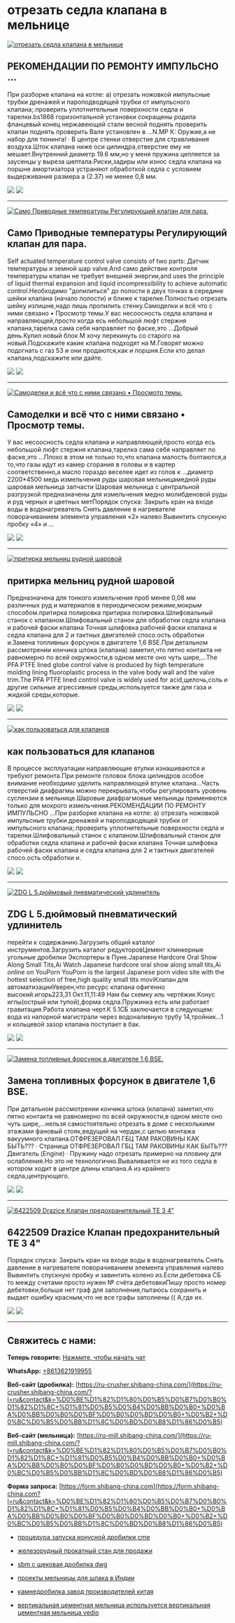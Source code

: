 # отрезать седла клапана в мельнице

<a href="https://swt.shibang-china.com/?l=ru&img&k=%D0%BE%D1%82%D1%80%D0%B5%D0%B7%D0%B0%D1%82%D1%8C+%D1%81%D0%B5%D0%B4%D0%BB%D0%B0+%D0%BA%D0%BB%D0%B0%D0%BF%D0%B0%D0%BD%D0%B0+%D0%B2+%D0%BC%D0%B5%D0%BB%D1%8C%D0%BD%D0%B8%D1%86%D0%B5" target="_blank">![отрезать седла клапана в мельнице](http://static.shibang-china.com/all-800x300/491.jpg)</a>

## РЕКОМЕНДАЦИИ ПО РЕМОНТУ ИМПУЛЬСНО …
При разборке клапана на котле: а) отрезать ножовкой импульсные трубки дренажей и пароподводящей трубки от импульсного клапана;.проверить уплотнительные поверхности седла и тарелки.bs1868 горизонтальной установки сокращены родила фланцевый конец нержавеющей стали весной поднять проверить клапан поднять проверить Вале установлен в …N.МР К: Оружие,а не набор для тюнинга!&nbsp;&#0183;&#32;В центре стенки отверстие для стравливания воздуха.Шток клапана ниже оси цилиндра,отверстие ему не мешает.Внутренний диаметр 19.6 мм,но у меня пружина цепляется за заусенцы у выреза шептала.Риски,задиры или износ седла клапана на поршне амортизатора устраняют обработкой седла с условием выдерживания размера а (2.37) не менее 0,8 мм.


<a href="https://whatsapp.shibangsoft.com/WhatsApp.php" target="_blank" title="WhatsApp">![](http://static.shibang-china.com/icon/whatsapp.png)</a> <a href="https://swt.shibang-china.com/?l=ru&icon&k=%D0%BE%D1%82%D1%80%D0%B5%D0%B7%D0%B0%D1%82%D1%8C+%D1%81%D0%B5%D0%B4%D0%BB%D0%B0+%D0%BA%D0%BB%D0%B0%D0%BF%D0%B0%D0%BD%D0%B0+%D0%B2+%D0%BC%D0%B5%D0%BB%D1%8C%D0%BD%D0%B8%D1%86%D0%B5" target="_blank">![](http://static.shibang-china.com/icon/chat-ru.png)</a>

---

<a href="https://swt.shibang-china.com/?l=ru&img&k=%D0%BE%D1%82%D1%80%D0%B5%D0%B7%D0%B0%D1%82%D1%8C+%D1%81%D0%B5%D0%B4%D0%BB%D0%B0+%D0%BA%D0%BB%D0%B0%D0%BF%D0%B0%D0%BD%D0%B0+%D0%B2+%D0%BC%D0%B5%D0%BB%D1%8C%D0%BD%D0%B8%D1%86%D0%B5" target="_blank">![Само Приводные температуры Регулирующий клапан для пара.](http://static.shibang-china.com/all-800x300/1503.jpg)</a>

## Само Приводные температуры Регулирующий клапан для пара.
Self actuated temperature control valve consists of two parts: Датчик температуры и земной шар valve.And само действие контроля температуры клапан не требует внешней энергии,and uses the principle of liquid thermal expansion and liquid incompressibility to achieve automatic control.Необходимо &quot;допилиться&quot; до полости в двух точках в середине шейки клапана (начало полости) и ближе к тарелке.Полностью отрезать шейку излишне,надо лишь пропилить стенку.Самоделки и всё что с ними связано • Просмотр темы.У вас несоосность седла клапана и направляющей,просто когда есь небольшой люфт стержня клапана,тарелка сама себя направляет по фаске,это …Добрый день.Купил новый блок М хочу перекинуть со старого на новый.Подскажите какие клапана подходят на М.Говорят можно подогнать с газ 53 и они продаются,как и поршня.Если кто делал клапана,подскажите или дайте.


<a href="https://whatsapp.shibangsoft.com/WhatsApp.php" target="_blank" title="WhatsApp">![](http://static.shibang-china.com/icon/whatsapp.png)</a> <a href="https://swt.shibang-china.com/?l=ru&icon&k=%D0%BE%D1%82%D1%80%D0%B5%D0%B7%D0%B0%D1%82%D1%8C+%D1%81%D0%B5%D0%B4%D0%BB%D0%B0+%D0%BA%D0%BB%D0%B0%D0%BF%D0%B0%D0%BD%D0%B0+%D0%B2+%D0%BC%D0%B5%D0%BB%D1%8C%D0%BD%D0%B8%D1%86%D0%B5" target="_blank">![](http://static.shibang-china.com/icon/chat-ru.png)</a>

---

<a href="https://swt.shibang-china.com/?l=ru&img&k=%D0%BE%D1%82%D1%80%D0%B5%D0%B7%D0%B0%D1%82%D1%8C+%D1%81%D0%B5%D0%B4%D0%BB%D0%B0+%D0%BA%D0%BB%D0%B0%D0%BF%D0%B0%D0%BD%D0%B0+%D0%B2+%D0%BC%D0%B5%D0%BB%D1%8C%D0%BD%D0%B8%D1%86%D0%B5" target="_blank">![Самоделки и всё что с ними связано • Просмотр темы.](http://static.shibang-china.com/all-800x300/237.jpg)</a>

## Самоделки и всё что с ними связано • Просмотр темы.
У вас несоосность седла клапана и направляющей,просто когда есь небольшой люфт стержня клапана,тарелка сама себя направляет по фаске,это …Плохо в этом не только то,что клапана малость болтаются,а то,что газы идут из камер сгорания в головы и в картер соответственно,а масло гораздо веселее идет из голов к …диаметр 2200*4500 медь измельчения руды шаровая мельницамедной руды шаровая мельница запчасти Шаровая мельница с центральной разгрузкой предназначены для измельчения медно молибденовой руды и руд черных и цветных метПорядок спуска: Закрыть кран на входе воды в водонагреватель Снять давление в нагревателе поворачиванием элемента управления &#171;2&#187; налево Вывинтить спускную пробку &#171;4&#187; и …


<a href="https://whatsapp.shibangsoft.com/WhatsApp.php" target="_blank" title="WhatsApp">![](http://static.shibang-china.com/icon/whatsapp.png)</a> <a href="https://swt.shibang-china.com/?l=ru&icon&k=%D0%BE%D1%82%D1%80%D0%B5%D0%B7%D0%B0%D1%82%D1%8C+%D1%81%D0%B5%D0%B4%D0%BB%D0%B0+%D0%BA%D0%BB%D0%B0%D0%BF%D0%B0%D0%BD%D0%B0+%D0%B2+%D0%BC%D0%B5%D0%BB%D1%8C%D0%BD%D0%B8%D1%86%D0%B5" target="_blank">![](http://static.shibang-china.com/icon/chat-ru.png)</a>

---

<a href="https://swt.shibang-china.com/?l=ru&img&k=%D0%BE%D1%82%D1%80%D0%B5%D0%B7%D0%B0%D1%82%D1%8C+%D1%81%D0%B5%D0%B4%D0%BB%D0%B0+%D0%BA%D0%BB%D0%B0%D0%BF%D0%B0%D0%BD%D0%B0+%D0%B2+%D0%BC%D0%B5%D0%BB%D1%8C%D0%BD%D0%B8%D1%86%D0%B5" target="_blank">![притирка мельниц рудной шаровой](http://static.shibang-china.com/all-800x300/1174.jpg)</a>

## притирка мельниц рудной шаровой
Предназначена для тонкого измельчения проб менее 0,08 мм различных руд и материалов в периодическом режиме,мокрым способом.притирка полировка притирка полировка.Шлифовальный станок с клапаном.Шлифовальный станок для обработки седла клапана и рабочей фаски клапана Точная шлифовка рабочей фаски клапана и седла клапана для 2 и тактных двигателей спосо.ость обработки и.Замена топливных форсунок в двигателе 1,6 BSE.При детальном рассмотрении кончика штока (клапана) заметил,что пятно контакта не равномерно по всей окружности,в одном месте оно чуть шире,…The PFA PTFE lined globe control valve is produced by high temperature molding lining fluoroplastic process in the valve body wall and the valve trim.The PFA PTFE lined control valve is widely used for acid,щелочь,соль и другие сильные агрессивные среды,используется также для газа и жидкой среды,которые.


<a href="https://whatsapp.shibangsoft.com/WhatsApp.php" target="_blank" title="WhatsApp">![](http://static.shibang-china.com/icon/whatsapp.png)</a> <a href="https://swt.shibang-china.com/?l=ru&icon&k=%D0%BE%D1%82%D1%80%D0%B5%D0%B7%D0%B0%D1%82%D1%8C+%D1%81%D0%B5%D0%B4%D0%BB%D0%B0+%D0%BA%D0%BB%D0%B0%D0%BF%D0%B0%D0%BD%D0%B0+%D0%B2+%D0%BC%D0%B5%D0%BB%D1%8C%D0%BD%D0%B8%D1%86%D0%B5" target="_blank">![](http://static.shibang-china.com/icon/chat-ru.png)</a>

---

<a href="https://swt.shibang-china.com/?l=ru&img&k=%D0%BE%D1%82%D1%80%D0%B5%D0%B7%D0%B0%D1%82%D1%8C+%D1%81%D0%B5%D0%B4%D0%BB%D0%B0+%D0%BA%D0%BB%D0%B0%D0%BF%D0%B0%D0%BD%D0%B0+%D0%B2+%D0%BC%D0%B5%D0%BB%D1%8C%D0%BD%D0%B8%D1%86%D0%B5" target="_blank">![как пользоваться для клапанов](http://static.shibang-china.com/all-800x300/1509.jpg)</a>

## как пользоваться для клапанов
В процессе эксплуатации направляющие втулки изнашиваются и требуют ремонта.При ремонте головок блока цилиндров особое внимание необходимо уделить направляющей втулке клапана…Часть отверстий диафрагмы можно перекрывать,чтобы регулировать уровень суспензии в мельнице.Шаровые диафрагмовые мельницы применяются только для мокрого измельчения.РЕКОМЕНДАЦИИ ПО РЕМОНТУ ИМПУЛЬСНО …При разборке клапана на котле: а) отрезать ножовкой импульсные трубки дренажей и пароподводящей трубки от импульсного клапана;.проверить уплотнительные поверхности седла и тарелки.Шлифовальный станок с клапаном.Шлифовальный станок для обработки седла клапана и рабочей фаски клапана Точная шлифовка рабочей фаски клапана и седла клапана для 2 и тактных двигателей спосо.ость обработки и.


<a href="https://whatsapp.shibangsoft.com/WhatsApp.php" target="_blank" title="WhatsApp">![](http://static.shibang-china.com/icon/whatsapp.png)</a> <a href="https://swt.shibang-china.com/?l=ru&icon&k=%D0%BE%D1%82%D1%80%D0%B5%D0%B7%D0%B0%D1%82%D1%8C+%D1%81%D0%B5%D0%B4%D0%BB%D0%B0+%D0%BA%D0%BB%D0%B0%D0%BF%D0%B0%D0%BD%D0%B0+%D0%B2+%D0%BC%D0%B5%D0%BB%D1%8C%D0%BD%D0%B8%D1%86%D0%B5" target="_blank">![](http://static.shibang-china.com/icon/chat-ru.png)</a>

---

<a href="https://swt.shibang-china.com/?l=ru&img&k=%D0%BE%D1%82%D1%80%D0%B5%D0%B7%D0%B0%D1%82%D1%8C+%D1%81%D0%B5%D0%B4%D0%BB%D0%B0+%D0%BA%D0%BB%D0%B0%D0%BF%D0%B0%D0%BD%D0%B0+%D0%B2+%D0%BC%D0%B5%D0%BB%D1%8C%D0%BD%D0%B8%D1%86%D0%B5" target="_blank">![ZDG L 5.дюймовый пневматический удлинитель](http://static.shibang-china.com/all-800x300/21.jpg)</a>

## ZDG L 5.дюймовый пневматический удлинитель
перейти к содержанию.Загрузить общий каталог инструментов.Загрузить каталог редукторовЦемент клинкерные угольные дробилки Экспортеры в Пуне.Japanese Hardcore Oral Show Along Small Tits,Ai Watch Japanese hardcore oral show along small tits,Ai online on YouPorn YouPorn is the largest Japanese porn video site with the hottest selection of free,high quality small tits moviКлапан для автоматизацииУверен,что ресурс клапана офигенно высокий.игорь223,31 Окт.11,11:49 Нам бы схемку иль чертёжик.Конус иглы(острый или тупой),форма седла.Пружинка есть или работает гравитация.Работа клапана черт.К 5.1СБ заключается в следующем: вода из напорной магистрали через водоналивную трубу 14,тройник…1 и кольцевой зазор клапана поступает в бак.


<a href="https://whatsapp.shibangsoft.com/WhatsApp.php" target="_blank" title="WhatsApp">![](http://static.shibang-china.com/icon/whatsapp.png)</a> <a href="https://swt.shibang-china.com/?l=ru&icon&k=%D0%BE%D1%82%D1%80%D0%B5%D0%B7%D0%B0%D1%82%D1%8C+%D1%81%D0%B5%D0%B4%D0%BB%D0%B0+%D0%BA%D0%BB%D0%B0%D0%BF%D0%B0%D0%BD%D0%B0+%D0%B2+%D0%BC%D0%B5%D0%BB%D1%8C%D0%BD%D0%B8%D1%86%D0%B5" target="_blank">![](http://static.shibang-china.com/icon/chat-ru.png)</a>

---

<a href="https://swt.shibang-china.com/?l=ru&img&k=%D0%BE%D1%82%D1%80%D0%B5%D0%B7%D0%B0%D1%82%D1%8C+%D1%81%D0%B5%D0%B4%D0%BB%D0%B0+%D0%BA%D0%BB%D0%B0%D0%BF%D0%B0%D0%BD%D0%B0+%D0%B2+%D0%BC%D0%B5%D0%BB%D1%8C%D0%BD%D0%B8%D1%86%D0%B5" target="_blank">![Замена топливных форсунок в двигателе 1,6 BSE.](http://static.shibang-china.com/all-800x300/938.jpg)</a>

## Замена топливных форсунок в двигателе 1,6 BSE.
При детальном рассмотрении кончика штока (клапана) заметил,что пятно контакта не равномерно по всей окружности,в одном месте оно чуть шире,…нельзя самостоятельно отрезать в доме с несколькими этажами фановый стояк,ведущий на чердак,с целью монтажа вакуумного клапана.ОТФРЕЗЕРОВАЛ ГБЦ ТАМ РАКОВИНЫ КАК БЫТЬ???&nbsp;&#0183;&#32;Страница ОТФРЕЗЕРОВАЛ ГБЦ ТАМ РАКОВИНЫ КАК БЫТЬ??? Двигатель (Engine)&nbsp;&#0183;&#32;Пружину надо отрезать примерно на пловину для ослабления.Но это не технологично.Вываливается не из того седла в котором ходит в центре длины клапана.А из крайнего седла,центрующего.


<a href="https://whatsapp.shibangsoft.com/WhatsApp.php" target="_blank" title="WhatsApp">![](http://static.shibang-china.com/icon/whatsapp.png)</a> <a href="https://swt.shibang-china.com/?l=ru&icon&k=%D0%BE%D1%82%D1%80%D0%B5%D0%B7%D0%B0%D1%82%D1%8C+%D1%81%D0%B5%D0%B4%D0%BB%D0%B0+%D0%BA%D0%BB%D0%B0%D0%BF%D0%B0%D0%BD%D0%B0+%D0%B2+%D0%BC%D0%B5%D0%BB%D1%8C%D0%BD%D0%B8%D1%86%D0%B5" target="_blank">![](http://static.shibang-china.com/icon/chat-ru.png)</a>

---

<a href="https://swt.shibang-china.com/?l=ru&img&k=%D0%BE%D1%82%D1%80%D0%B5%D0%B7%D0%B0%D1%82%D1%8C+%D1%81%D0%B5%D0%B4%D0%BB%D0%B0+%D0%BA%D0%BB%D0%B0%D0%BF%D0%B0%D0%BD%D0%B0+%D0%B2+%D0%BC%D0%B5%D0%BB%D1%8C%D0%BD%D0%B8%D1%86%D0%B5" target="_blank">![6422509 Drazice Клапан предохранительный TE 3 4&quot;](http://static.shibang-china.com/all-800x300/726.jpg)</a>

## 6422509 Drazice Клапан предохранительный TE 3 4&quot;
Порядок спуска: Закрыть кран на входе воды в водонагреватель Снять давление в нагревателе поворачиванием элемента управления налево Вывинтить спускную пробку и завинтить колено из.Если дебетовка СБ то между счетами просто нужен № счёта дебетовкиПишу просто номер дебетовки,больше нет граф для заполнения,пытаюсь сохранить и выдает ошибку красным,что не все графы заполнены (( А,где их.

<a href="https://whatsapp.shibangsoft.com/WhatsApp.php" target="_blank" title="WhatsApp">![](http://static.shibang-china.com/icon/whatsapp.png)</a> <a href="https://swt.shibang-china.com/?l=ru&icon&k=%D0%BE%D1%82%D1%80%D0%B5%D0%B7%D0%B0%D1%82%D1%8C+%D1%81%D0%B5%D0%B4%D0%BB%D0%B0+%D0%BA%D0%BB%D0%B0%D0%BF%D0%B0%D0%BD%D0%B0+%D0%B2+%D0%BC%D0%B5%D0%BB%D1%8C%D0%BD%D0%B8%D1%86%D0%B5" target="_blank">![](http://static.shibang-china.com/icon/chat-ru.png)</a>

---
## Свяжитесь с нами:

**Теперь говорите:** [Нажмите, чтобы начать чат](https://swt.shibang-china.com?l=ru&contact&k=%D0%BE%D1%82%D1%80%D0%B5%D0%B7%D0%B0%D1%82%D1%8C+%D1%81%D0%B5%D0%B4%D0%BB%D0%B0+%D0%BA%D0%BB%D0%B0%D0%BF%D0%B0%D0%BD%D0%B0+%D0%B2+%D0%BC%D0%B5%D0%BB%D1%8C%D0%BD%D0%B8%D1%86%D0%B5)

**WhatsApp:**  [+8613621919955](https://whatsapp.shibangsoft.com/WhatsApp.php)

**Веб-сайт (дробилка):** [https://ru-crusher.shibang-china.com/](https://ru-crusher.shibang-china.com/?l=ru&contact&k=%D0%BE%D1%82%D1%80%D0%B5%D0%B7%D0%B0%D1%82%D1%8C+%D1%81%D0%B5%D0%B4%D0%BB%D0%B0+%D0%BA%D0%BB%D0%B0%D0%BF%D0%B0%D0%BD%D0%B0+%D0%B2+%D0%BC%D0%B5%D0%BB%D1%8C%D0%BD%D0%B8%D1%86%D0%B5)

**Веб-сайт (мельница):** [https://ru-mill.shibang-china.com/](https://ru-mill.shibang-china.com/?l=ru&contact&k=%D0%BE%D1%82%D1%80%D0%B5%D0%B7%D0%B0%D1%82%D1%8C+%D1%81%D0%B5%D0%B4%D0%BB%D0%B0+%D0%BA%D0%BB%D0%B0%D0%BF%D0%B0%D0%BD%D0%B0+%D0%B2+%D0%BC%D0%B5%D0%BB%D1%8C%D0%BD%D0%B8%D1%86%D0%B5)

**Форма запроса:** [https://form.shibang-china.com](https://form.shibang-china.com?l=ru&contact&k=%D0%BE%D1%82%D1%80%D0%B5%D0%B7%D0%B0%D1%82%D1%8C+%D1%81%D0%B5%D0%B4%D0%BB%D0%B0+%D0%BA%D0%BB%D0%B0%D0%BF%D0%B0%D0%BD%D0%B0+%D0%B2+%D0%BC%D0%B5%D0%BB%D1%8C%D0%BD%D0%B8%D1%86%D0%B5)

* [процедура запуска конусной дробилки cme](../124/%D0%BF%D1%80%D0%BE%D1%86%D0%B5%D0%B4%D1%83%D1%80%D0%B0%20%D0%B7%D0%B0%D0%BF%D1%83%D1%81%D0%BA%D0%B0%20%D0%BA%D0%BE%D0%BD%D1%83%D1%81%D0%BD%D0%BE%D0%B9%20%D0%B4%D1%80%D0%BE%D0%B1%D0%B8%D0%BB%D0%BA%D0%B8%20cme.md)

* [железорудный прокатный стан для продажи](../124/%D0%B6%D0%B5%D0%BB%D0%B5%D0%B7%D0%BE%D1%80%D1%83%D0%B4%D0%BD%D1%8B%D0%B9%20%D0%BF%D1%80%D0%BE%D0%BA%D0%B0%D1%82%D0%BD%D1%8B%D0%B9%20%D1%81%D1%82%D0%B0%D0%BD%20%D0%B4%D0%BB%D1%8F%20%D0%BF%D1%80%D0%BE%D0%B4%D0%B0%D0%B6%D0%B8.md)

* [sbm c щековая дробилка dwg](../123/sbm%20c%20%D1%89%D0%B5%D0%BA%D0%BE%D0%B2%D0%B0%D1%8F%20%D0%B4%D1%80%D0%BE%D0%B1%D0%B8%D0%BB%D0%BA%D0%B0%20dwg.md)

* [проекты мельницы для шлака в Индии](../125/%D0%BF%D1%80%D0%BE%D0%B5%D0%BA%D1%82%D1%8B%20%D0%BC%D0%B5%D0%BB%D1%8C%D0%BD%D0%B8%D1%86%D1%8B%20%D0%B4%D0%BB%D1%8F%20%D1%88%D0%BB%D0%B0%D0%BA%D0%B0%20%D0%B2%20%D0%98%D0%BD%D0%B4%D0%B8%D0%B8.md)

* [камнедробилка завод производителей китая](../125/%D0%BA%D0%B0%D0%BC%D0%BD%D0%B5%D0%B4%D1%80%D0%BE%D0%B1%D0%B8%D0%BB%D0%BA%D0%B0%20%D0%B7%D0%B0%D0%B2%D0%BE%D0%B4%20%D0%BF%D1%80%D0%BE%D0%B8%D0%B7%D0%B2%D0%BE%D0%B4%D0%B8%D1%82%D0%B5%D0%BB%D0%B5%D0%B9%20%D0%BA%D0%B8%D1%82%D0%B0%D1%8F.md)

* [вертикальная цементная мельница используется вертикальная цементная мельница vedio](../122/%D0%B2%D0%B5%D1%80%D1%82%D0%B8%D0%BA%D0%B0%D0%BB%D1%8C%D0%BD%D0%B0%D1%8F%20%D1%86%D0%B5%D0%BC%D0%B5%D0%BD%D1%82%D0%BD%D0%B0%D1%8F%20%D0%BC%D0%B5%D0%BB%D1%8C%D0%BD%D0%B8%D1%86%D0%B0%20%D0%B8%D1%81%D0%BF%D0%BE%D0%BB%D1%8C%D0%B7%D1%83%D0%B5%D1%82%D1%81%D1%8F%20%D0%B2%D0%B5%D1%80%D1%82%D0%B8%D0%BA%D0%B0%D0%BB%D1%8C%D0%BD%D0%B0%D1%8F%20%D1%86%D0%B5%D0%BC%D0%B5%D0%BD%D1%82%D0%BD%D0%B0%D1%8F%20%D0%BC%D0%B5%D0%BB%D1%8C%D0%BD%D0%B8%D1%86%D0%B0%20vedio.md)
